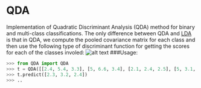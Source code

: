 QDA
===
Implementation of Quadratic Discriminant Analysis (QDA) method for binary and multi-class classifications.
The only difference between QDA and [LDA](https://github.com/saifuddin778/LDA/) is that in QDA, we compute the pooled covariance matrix for each class and then use the following type of discriminant function for getting the scores for each of the classes involed:
![alt text](https://github.com/saifuddin778/QDA/raw/master/images/QDA.png "")
###Usage:
```python
>>> from QDA import QDA
>>> t = QDA([[2.4, 5.4, 3.3], [5, 6.6, 3.4], [2.1, 2.4, 2.5], [5, 3.1, 6]], ['A', 'C', 'B', 'B'])
>>> t.predict([2.3, 3.2, 2.4])
>>> ..
```

